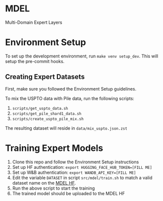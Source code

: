 # MDEL

Multi-Domain Expert Layers

# Environment Setup

To set up the development environment, run `make venv setup_dev`. This will
setup the pre-commit hooks.

## Creating Expert Datasets

First, make sure you followed the Environment Setup guidelines.

To mix the USPTO data with Pile data, run the following scripts:

1. `scripts/get_uspto_data.sh`
2. `scripts/get_pile_shard1_data.sh`
3. `scripts/create_uspto_pile_mix.sh`

The resulting dataset will reside in `data/mix_uspto.json.zst`

# Training Expert Models

1. Clone this repo and follow the Environment Setup instructions
2. Set up HF authentication: `export HUGGING_FACE_HUB_TOKEN=[FILL ME]`
3. Set up W&B authentication: `export WANDB_API_KEY=[FILL ME]`
4. Edit the variable `DATASET` in script `src/mdel/train.sh` to match a valid
   dataset name on the
   [MDEL HF](https://huggingface.co/Multi-Domain-Expert-Layers).
5. Run the above script to start the training
6. The trained model should be uploaded to the MDEL HF
